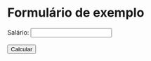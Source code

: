 <html>
    <head>
        <meta charset="UTF8">
        <title>
            Formulário de exemplo
        </title>
        <link rel="stylesheet" type="text/css" href="css/estilo.css">
    </head>
    <body>
        <h1>Formulário de exemplo</h1>
        <form id="frmTeste" name="frmTeste" onsubmit="calculaInss(); return false">
        <div>
            <label for="salario">Salário: </label>
            <input type="number" id="salario" name="salario" />
        </div>
        <br />
        <div>
            <button type="submit">Calcular</button>
        </div>
        <br />
        <div id="resultado">
            &nbsp;
        </div>
        </form>
        <script src="javascript/inss.js"></script>
    </body>
</html>
